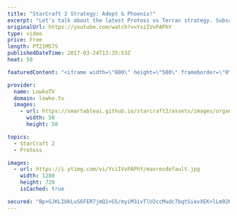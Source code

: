 ```yaml
---
title: "StarCraft 2 Strategy: Adept & Phoenix!"
excerpt: "Let's talk about the latest Protoss vs Terran strategy. Subscribe for more videos: http://lowko.tv/youtube Proxy Oracle build: https://goo.gl/CvGoaB  The Protoss versus Terran match-up has been a tough one for Protoss over the last few months. However, recently the match-up has started looking in favour"
originalUrl: https://youtube.com/watch?v=YsiIVvPAPhY
type: video
price: Free
length: PT21M57S
publishedDateTime: 2017-03-24T13:35:53Z
heat: 50

featuredContent: "<iframe width=\"800\" height=\"500\" frameborder=\"0\" src=\"https://www.youtube.com/embed/YsiIVvPAPhY\" allow=\"accelerometer; autoplay; encrypted-media; gyroscope; picture-in-picture\" allowfullscreen></iframe>"

provider:
  name: LowkoTV
  domain: lowko.tv
  images:
    - url: https://smartableai.github.io/starcraft2/assets/images/organizations/lowko.tv-50x50.jpg
      width: 50
      height: 50

topics:
  - StarCraft 2
  - Protoss

images:
  - url: https://i.ytimg.com/vi/YsiIVvPAPhY/maxresdefault.jpg
    width: 1280
    height: 720
    isCached: true

secured: "Bp+GJKLIUkLuS6FER7jmQ1+G5/myiM3ivTlU2ccMudc7bqtSievXEK+lLm92K7IPPTMbkTkwaEyjcOrPNlsAijDWTanvH7XR248KX/I4soV96u/f5A4Y/3Jh8Huo9YEHOR6a7PbW0UZTCoHIFV8I5rX8eAiH5FdCM6FE/Xnnw6hFUYbi0IQwQNQQIP+uq9plnzXvNpaDvZhAH0mlDEKu6uq5E7tkaxHD2W5SUezDnsCIuRbgFVK8eByIIt29eOYeHvnkqB1R2vnY4FZ8J3DsaPbsDw/hfpZml/AkX8/vWDuE3Au7Arsjt3+JuoCpX+vASj4ZJtmJs/xA/xWCx2B4yLb/VUdHOn2yvxAiIKOGjUH7uhhdkrXLJdG5xoz9gNllri2qkE3vZxtlHScWOwuEpaoym/l0vuJc7DJ/CGzbkaw=;jf/afzLBG/4bjtudCKPn6w=="
---
```


